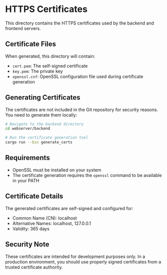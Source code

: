 # HTTPS Certificates

This directory contains the HTTPS certificates used by the backend and frontend servers.

## Certificate Files

When generated, this directory will contain:
- `cert.pem`: The self-signed certificate
- `key.pem`: The private key
- `openssl.cnf`: OpenSSL configuration file used during certificate generation

## Generating Certificates

The certificates are not included in the Git repository for security reasons. You need to generate them locally:

```bash
# Navigate to the backend directory
cd webserver/backend

# Run the certificate generation tool
cargo run --bin generate_certs
```

## Requirements

- OpenSSL must be installed on your system
- The certificate generation requires the `openssl` command to be available in your PATH

## Certificate Details

The generated certificates are self-signed and configured for:
- Common Name (CN): localhost
- Alternative Names: localhost, 127.0.0.1
- Validity: 365 days

## Security Note

These certificates are intended for development purposes only. In a production environment, you should use properly signed certificates from a trusted certificate authority.
